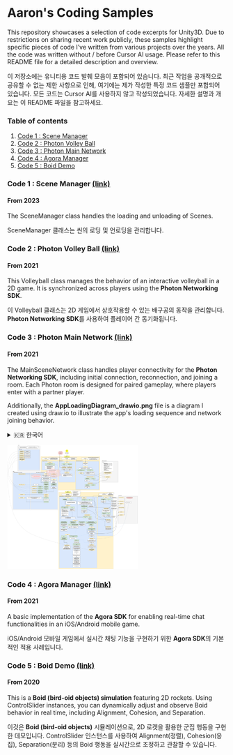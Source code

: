 # Aaron's Coding Samples
This repository showcases a selection of code excerpts for Unity3D. Due to restrictions on sharing recent work publicly, these samples highlight specific pieces of code I’ve written from various projects over the years. All the code was written without / before Cursor AI usage. Please refer to this README file for a detailed description and overview.

이 저장소에는 유니티용 코드 발췌 모음이 포함되어 있습니다. 최근 작업을 공개적으로 공유할 수 없는 제한 사항으로 인해, 여기에는 제가 작성한 특정 코드 샘플만 포함되어 있습니다. 모든 코드는 Cursor AI를 사용하지 않고 작성되었습니다. 자세한 설명과 개요는 이 README 파일을 참고하세요.
 
### Table of contents
 
1. [Code 1 : Scene Manager](#code-1--scene-manager)
2. [Code 2 : Photon Volley Ball](#code-2--photon-volley-ball)
3. [Code 3 : Photon Main Network](#code-3--photon-main-network)
4. [Code 4 : Agora Manager](#code-4--agora-manager)
4. [Code 5 : Boid Demo](#code-5--boid-demo)

### Code 1 : Scene Manager [(link)](Code1-SceneManager)

#### From 2023

The SceneManager class handles the loading and unloading of Scenes.

SceneManager 클래스는 씬의 로딩 및 언로딩을 관리합니다.

### Code 2 : Photon Volley Ball [(link)](Code2-PhotonVolleyBall)

#### From 2021

This Volleyball class manages the behavior of an interactive volleyball in a 2D game. It is synchronized across players using the **Photon Networking SDK**.

이 Volleyball 클래스는 2D 게임에서 상호작용할 수 있는 배구공의 동작을 관리합니다. **Photon Networking SDK**를 사용하여 플레이어 간 동기화됩니다.

### Code 3 : Photon Main Network [(link)](Code3-PhotonMainNetwork)

#### From 2021

The MainSceneNetwork class handles player connectivity for the **Photon Networking SDK**, including initial connection, reconnection, and joining a room. Each Photon room is designed for paired gameplay, where players enter with a partner player.

Additionally, the **AppLoadingDiagram_drawio.png** file is a diagram I created using draw.io to illustrate the app's loading sequence and network joining behavior.

<details>
<summary>🇰🇷 한국어</summary>
MainSceneNetwork 클래스는 **Photon Networking SDK**를 활용한 플레이어 연결을 처리하며, 초기 연결, 재접속, 그리고 룸 참가 기능을 담당합니다. 각 Photon 룸은 파트너 플레이어와 함께하는 멀티플레이를 위해 설계되었습니다.

또한, **AppLoadingDiagram_drawio.png** 파일은 앱의 로딩 과정 및 네트워크 접속 흐름을 시각화하기 위해 draw.io를 사용하여 제작한 다이어그램입니다.
</details>

[<img src="Code3-PhotonMainNetwork/AppLoadingDiagram_drawio.png" alt="Description" width="300">](Code3-PhotonMainNetwork/AppLoadingDiagram_drawio.png)


### Code 4 : Agora Manager [(link)](Code4-AgoraManager)

#### From 2021

A basic implementation of the **Agora SDK** for enabling real-time chat functionalities in an iOS/Android mobile game.

iOS/Android 모바일 게임에서 실시간 채팅 기능을 구현하기 위한 **Agora SDK**의 기본적인 적용 사례입니다.

### Code 5 : Boid Demo [(link)](Code5-BoidDemo)

#### From 2020

This is a **Boid (bird-oid objects) simulation** featuring 2D rockets. Using ControlSlider instances, you can dynamically adjust and observe Boid behavior in real time, including Alignment, Cohesion, and Separation.

이것은 **Boid (bird-oid objects)** 시뮬레이션으로, 2D 로켓을 활용한 군집 행동을 구현한 데모입니다. ControlSlider 인스턴스를 사용하여 Alignment(정렬), Cohesion(응집), Separation(분리) 등의 Boid 행동을 실시간으로 조정하고 관찰할 수 있습니다.